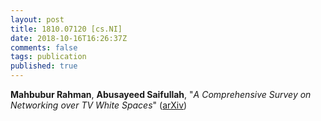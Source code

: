 ```yaml
---
layout: post
title: 1810.07120 [cs.NI]
date: 2018-10-16T16:26:37Z
comments: false
tags: publication
published: true
---
```


<b>Mahbubur Rahman</b>, <b>Abusayeed Saifullah</b>, "<i>A Comprehensive Survey on Networking over TV White Spaces</i>" ([arXiv](http://arxiv.org/abs/1810.07120v1))
